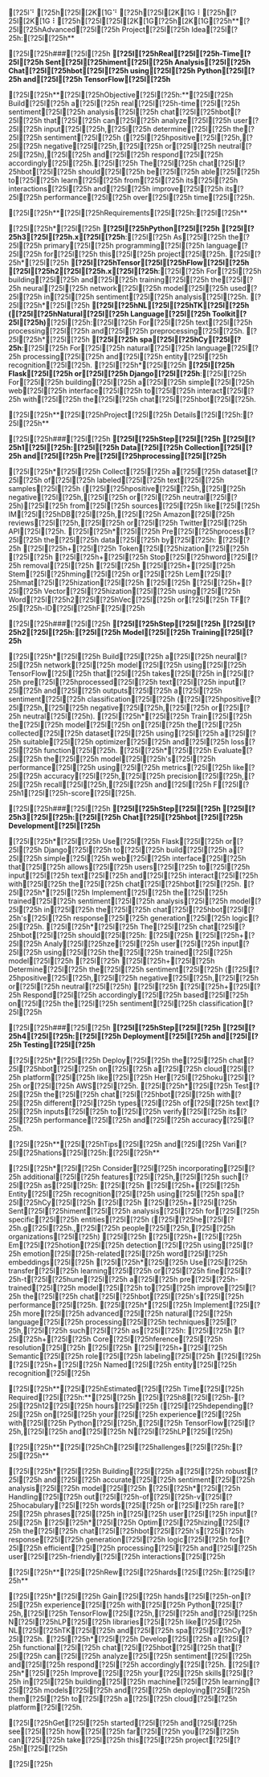 [?25l⠙ [?25h[?25l[2K[1G⠙ [?25h[?25l[2K[1G⠸ [?25h[?25l[2K[1G⠸ [?25h[?25l[?25l[2K[1G[?25h[2K[1G[?25h**[?25l[?25hAdvanced[?25l[?25h Project[?25l[?25h Idea[?25l[?25h:[?25l[?25h**

[?25l[?25h###[?25l[?25h **[?25l[?25hReal[?25l[?25h-Time[?25l[?25h Sent[?25l[?25himent[?25l[?25h Analysis[?25l[?25h Chat[?25l[?25hbot[?25l[?25h using[?25l[?25h Python[?25l[?25h and[?25l[?25h TensorFlow[?25l[?25h**

[?25l[?25h**[?25l[?25hObjective[?25l[?25h:**[?25l[?25h Build[?25l[?25h a[?25l[?25h real[?25l[?25h-time[?25l[?25h sentiment[?25l[?25h analysis[?25l[?25h chat[?25l[?25hbot[?25l[?25h that[?25l[?25h can[?25l[?25h analyze[?25l[?25h user[?25l[?25h input[?25l[?25h,[?25l[?25h determine[?25l[?25h the[?25l[?25h sentiment[?25l[?25h ([?25l[?25hpositive[?25l[?25h,[?25l[?25h negative[?25l[?25h,[?25l[?25h or[?25l[?25h neutral[?25l[?25h),[?25l[?25h and[?25l[?25h respond[?25l[?25h accordingly[?25l[?25h.[?25l[?25h The[?25l[?25h chat[?25l[?25hbot[?25l[?25h should[?25l[?25h be[?25l[?25h able[?25l[?25h to[?25l[?25h learn[?25l[?25h from[?25l[?25h its[?25l[?25h interactions[?25l[?25h and[?25l[?25h improve[?25l[?25h its[?25l[?25h performance[?25l[?25h over[?25l[?25h time[?25l[?25h.

[?25l[?25h**[?25l[?25hRequirements[?25l[?25h:[?25l[?25h**

[?25l[?25h*[?25l[?25h **[?25l[?25hPython[?25l[?25h [?25l[?25h3[?25l[?25h.x[?25l[?25h**:[?25l[?25h As[?25l[?25h the[?25l[?25h primary[?25l[?25h programming[?25l[?25h language[?25l[?25h for[?25l[?25h this[?25l[?25h project[?25l[?25h.
[?25l[?25h*[?25l[?25h **[?25l[?25hTensor[?25l[?25hFlow[?25l[?25h [?25l[?25h2[?25l[?25h.x[?25l[?25h**:[?25l[?25h For[?25l[?25h building[?25l[?25h and[?25l[?25h training[?25l[?25h the[?25l[?25h neural[?25l[?25h network[?25l[?25h model[?25l[?25h used[?25l[?25h in[?25l[?25h sentiment[?25l[?25h analysis[?25l[?25h.
[?25l[?25h*[?25l[?25h **[?25l[?25hNL[?25l[?25hTK[?25l[?25h ([?25l[?25hNatural[?25l[?25h Language[?25l[?25h Toolkit[?25l[?25h)**[?25l[?25h:[?25l[?25h For[?25l[?25h text[?25l[?25h processing[?25l[?25h and[?25l[?25h preprocessing[?25l[?25h.
[?25l[?25h*[?25l[?25h **[?25l[?25h spa[?25l[?25hCy[?25l[?25h**:[?25l[?25h For[?25l[?25h natural[?25l[?25h language[?25l[?25h processing[?25l[?25h and[?25l[?25h entity[?25l[?25h recognition[?25l[?25h.
[?25l[?25h*[?25l[?25h **[?25l[?25h Flask[?25l[?25h or[?25l[?25h Django[?25l[?25h**:[?25l[?25h For[?25l[?25h building[?25l[?25h a[?25l[?25h simple[?25l[?25h web[?25l[?25h interface[?25l[?25h to[?25l[?25h interact[?25l[?25h with[?25l[?25h the[?25l[?25h chat[?25l[?25hbot[?25l[?25h.

[?25l[?25h**[?25l[?25hProject[?25l[?25h Details[?25l[?25h:[?25l[?25h**

[?25l[?25h###[?25l[?25h **[?25l[?25hStep[?25l[?25h [?25l[?25h1[?25l[?25h:[?25l[?25h Data[?25l[?25h Collection[?25l[?25h and[?25l[?25h Pre[?25l[?25hprocessing[?25l[?25h**

[?25l[?25h*[?25l[?25h Collect[?25l[?25h a[?25l[?25h dataset[?25l[?25h of[?25l[?25h labeled[?25l[?25h text[?25l[?25h samples[?25l[?25h ([?25l[?25hpositive[?25l[?25h,[?25l[?25h negative[?25l[?25h,[?25l[?25h or[?25l[?25h neutral[?25l[?25h)[?25l[?25h from[?25l[?25h sources[?25l[?25h like[?25l[?25h IM[?25l[?25hDB[?25l[?25h,[?25l[?25h Amazon[?25l[?25h reviews[?25l[?25h,[?25l[?25h or[?25l[?25h Twitter[?25l[?25h API[?25l[?25h.
[?25l[?25h*[?25l[?25h Pre[?25l[?25hprocess[?25l[?25h the[?25l[?25h data[?25l[?25h by[?25l[?25h:
[?25l[?25h	[?25l[?25h+[?25l[?25h Token[?25l[?25hization[?25l[?25h
[?25l[?25h	[?25l[?25h+[?25l[?25h Stop[?25l[?25hword[?25l[?25h removal[?25l[?25h
[?25l[?25h	[?25l[?25h+[?25l[?25h Stem[?25l[?25hming[?25l[?25h or[?25l[?25h Lem[?25l[?25hmat[?25l[?25hization[?25l[?25h
[?25l[?25h	[?25l[?25h+[?25l[?25h Vector[?25l[?25hization[?25l[?25h using[?25l[?25h Word[?25l[?25h2[?25l[?25hVec[?25l[?25h or[?25l[?25h TF[?25l[?25h-ID[?25l[?25hF[?25l[?25h

[?25l[?25h###[?25l[?25h **[?25l[?25hStep[?25l[?25h [?25l[?25h2[?25l[?25h:[?25l[?25h Model[?25l[?25h Training[?25l[?25h**

[?25l[?25h*[?25l[?25h Build[?25l[?25h a[?25l[?25h neural[?25l[?25h network[?25l[?25h model[?25l[?25h using[?25l[?25h TensorFlow[?25l[?25h that[?25l[?25h takes[?25l[?25h in[?25l[?25h pre[?25l[?25hprocessed[?25l[?25h text[?25l[?25h input[?25l[?25h and[?25l[?25h outputs[?25l[?25h a[?25l[?25h sentiment[?25l[?25h classification[?25l[?25h ([?25l[?25hpositive[?25l[?25h,[?25l[?25h negative[?25l[?25h,[?25l[?25h or[?25l[?25h neutral[?25l[?25h).
[?25l[?25h*[?25l[?25h Train[?25l[?25h the[?25l[?25h model[?25l[?25h on[?25l[?25h the[?25l[?25h collected[?25l[?25h dataset[?25l[?25h using[?25l[?25h a[?25l[?25h suitable[?25l[?25h optimizer[?25l[?25h and[?25l[?25h loss[?25l[?25h function[?25l[?25h.
[?25l[?25h*[?25l[?25h Evaluate[?25l[?25h the[?25l[?25h model[?25l[?25h's[?25l[?25h performance[?25l[?25h using[?25l[?25h metrics[?25l[?25h like[?25l[?25h accuracy[?25l[?25h,[?25l[?25h precision[?25l[?25h,[?25l[?25h recall[?25l[?25h,[?25l[?25h and[?25l[?25h F[?25l[?25h1[?25l[?25h-score[?25l[?25h.

[?25l[?25h###[?25l[?25h **[?25l[?25hStep[?25l[?25h [?25l[?25h3[?25l[?25h:[?25l[?25h Chat[?25l[?25hbot[?25l[?25h Development[?25l[?25h**

[?25l[?25h*[?25l[?25h Use[?25l[?25h Flask[?25l[?25h or[?25l[?25h Django[?25l[?25h to[?25l[?25h build[?25l[?25h a[?25l[?25h simple[?25l[?25h web[?25l[?25h interface[?25l[?25h that[?25l[?25h allows[?25l[?25h users[?25l[?25h to[?25l[?25h input[?25l[?25h text[?25l[?25h and[?25l[?25h interact[?25l[?25h with[?25l[?25h the[?25l[?25h chat[?25l[?25hbot[?25l[?25h.
[?25l[?25h*[?25l[?25h Implement[?25l[?25h the[?25l[?25h trained[?25l[?25h sentiment[?25l[?25h analysis[?25l[?25h model[?25l[?25h in[?25l[?25h the[?25l[?25h chat[?25l[?25hbot[?25l[?25h's[?25l[?25h response[?25l[?25h generation[?25l[?25h logic[?25l[?25h.
[?25l[?25h*[?25l[?25h The[?25l[?25h chat[?25l[?25hbot[?25l[?25h should[?25l[?25h:
[?25l[?25h	[?25l[?25h+[?25l[?25h Analy[?25l[?25hze[?25l[?25h user[?25l[?25h input[?25l[?25h using[?25l[?25h the[?25l[?25h trained[?25l[?25h model[?25l[?25h
[?25l[?25h	[?25l[?25h+[?25l[?25h Determine[?25l[?25h the[?25l[?25h sentiment[?25l[?25h ([?25l[?25hpositive[?25l[?25h,[?25l[?25h negative[?25l[?25h,[?25l[?25h or[?25l[?25h neutral[?25l[?25h)
[?25l[?25h	[?25l[?25h+[?25l[?25h Respond[?25l[?25h accordingly[?25l[?25h based[?25l[?25h on[?25l[?25h the[?25l[?25h sentiment[?25l[?25h classification[?25l[?25h

[?25l[?25h###[?25l[?25h **[?25l[?25hStep[?25l[?25h [?25l[?25h4[?25l[?25h:[?25l[?25h Deployment[?25l[?25h and[?25l[?25h Testing[?25l[?25h**

[?25l[?25h*[?25l[?25h Deploy[?25l[?25h the[?25l[?25h chat[?25l[?25hbot[?25l[?25h on[?25l[?25h a[?25l[?25h cloud[?25l[?25h platform[?25l[?25h like[?25l[?25h Her[?25l[?25hoku[?25l[?25h or[?25l[?25h AWS[?25l[?25h.
[?25l[?25h*[?25l[?25h Test[?25l[?25h the[?25l[?25h chat[?25l[?25hbot[?25l[?25h with[?25l[?25h different[?25l[?25h types[?25l[?25h of[?25l[?25h text[?25l[?25h inputs[?25l[?25h to[?25l[?25h verify[?25l[?25h its[?25l[?25h performance[?25l[?25h and[?25l[?25h accuracy[?25l[?25h.

[?25l[?25h**[?25l[?25hTips[?25l[?25h and[?25l[?25h Vari[?25l[?25hations[?25l[?25h:[?25l[?25h**

[?25l[?25h*[?25l[?25h Consider[?25l[?25h incorporating[?25l[?25h additional[?25l[?25h features[?25l[?25h,[?25l[?25h such[?25l[?25h as[?25l[?25h:
[?25l[?25h	[?25l[?25h+[?25l[?25h Entity[?25l[?25h recognition[?25l[?25h using[?25l[?25h spa[?25l[?25hCy[?25l[?25h
[?25l[?25h	[?25l[?25h+[?25l[?25h Sent[?25l[?25himent[?25l[?25h analysis[?25l[?25h for[?25l[?25h specific[?25l[?25h entities[?25l[?25h ([?25l[?25he[?25l[?25h.g[?25l[?25h.,[?25l[?25h people[?25l[?25h,[?25l[?25h organizations[?25l[?25h)
[?25l[?25h	[?25l[?25h+[?25l[?25h Em[?25l[?25hotion[?25l[?25h detection[?25l[?25h using[?25l[?25h emotion[?25l[?25h-related[?25l[?25h word[?25l[?25h embeddings[?25l[?25h
[?25l[?25h*[?25l[?25h Use[?25l[?25h transfer[?25l[?25h learning[?25l[?25h or[?25l[?25h fine[?25l[?25h-t[?25l[?25hune[?25l[?25h a[?25l[?25h pre[?25l[?25h-trained[?25l[?25h model[?25l[?25h to[?25l[?25h improve[?25l[?25h the[?25l[?25h chat[?25l[?25hbot[?25l[?25h's[?25l[?25h performance[?25l[?25h.
[?25l[?25h*[?25l[?25h Implement[?25l[?25h more[?25l[?25h advanced[?25l[?25h natural[?25l[?25h language[?25l[?25h processing[?25l[?25h techniques[?25l[?25h,[?25l[?25h such[?25l[?25h as[?25l[?25h:
[?25l[?25h	[?25l[?25h+[?25l[?25h Core[?25l[?25hference[?25l[?25h resolution[?25l[?25h
[?25l[?25h	[?25l[?25h+[?25l[?25h Semantic[?25l[?25h role[?25l[?25h labeling[?25l[?25h
[?25l[?25h	[?25l[?25h+[?25l[?25h Named[?25l[?25h entity[?25l[?25h recognition[?25l[?25h

[?25l[?25h**[?25l[?25hEstimated[?25l[?25h Time[?25l[?25h Required[?25l[?25h:**[?25l[?25h [?25l[?25h8[?25l[?25h-[?25l[?25h12[?25l[?25h hours[?25l[?25h ([?25l[?25hdepending[?25l[?25h on[?25l[?25h your[?25l[?25h experience[?25l[?25h with[?25l[?25h Python[?25l[?25h,[?25l[?25h TensorFlow[?25l[?25h,[?25l[?25h and[?25l[?25h N[?25l[?25hLP[?25l[?25h)

[?25l[?25h**[?25l[?25hCh[?25l[?25hallenges[?25l[?25h:[?25l[?25h**

[?25l[?25h*[?25l[?25h Building[?25l[?25h a[?25l[?25h robust[?25l[?25h and[?25l[?25h accurate[?25l[?25h sentiment[?25l[?25h analysis[?25l[?25h model[?25l[?25h
[?25l[?25h*[?25l[?25h Handling[?25l[?25h out[?25l[?25h-of[?25l[?25h-v[?25l[?25hocabulary[?25l[?25h words[?25l[?25h or[?25l[?25h rare[?25l[?25h phrases[?25l[?25h in[?25l[?25h user[?25l[?25h input[?25l[?25h
[?25l[?25h*[?25l[?25h Optim[?25l[?25hizing[?25l[?25h the[?25l[?25h chat[?25l[?25hbot[?25l[?25h's[?25l[?25h response[?25l[?25h generation[?25l[?25h logic[?25l[?25h for[?25l[?25h efficient[?25l[?25h processing[?25l[?25h and[?25l[?25h user[?25l[?25h-friendly[?25l[?25h interactions[?25l[?25h

[?25l[?25h**[?25l[?25hRew[?25l[?25hards[?25l[?25h:[?25l[?25h**

[?25l[?25h*[?25l[?25h Gain[?25l[?25h hands[?25l[?25h-on[?25l[?25h experience[?25l[?25h with[?25l[?25h Python[?25l[?25h,[?25l[?25h TensorFlow[?25l[?25h,[?25l[?25h and[?25l[?25h N[?25l[?25hLP[?25l[?25h libraries[?25l[?25h like[?25l[?25h NL[?25l[?25hTK[?25l[?25h and[?25l[?25h spa[?25l[?25hCy[?25l[?25h.
[?25l[?25h*[?25l[?25h Develop[?25l[?25h a[?25l[?25h functional[?25l[?25h chat[?25l[?25hbot[?25l[?25h that[?25l[?25h can[?25l[?25h analyze[?25l[?25h sentiment[?25l[?25h and[?25l[?25h respond[?25l[?25h accordingly[?25l[?25h.
[?25l[?25h*[?25l[?25h Improve[?25l[?25h your[?25l[?25h skills[?25l[?25h in[?25l[?25h building[?25l[?25h machine[?25l[?25h learning[?25l[?25h models[?25l[?25h and[?25l[?25h deploying[?25l[?25h them[?25l[?25h to[?25l[?25h a[?25l[?25h cloud[?25l[?25h platform[?25l[?25h.

[?25l[?25hGet[?25l[?25h started[?25l[?25h and[?25l[?25h see[?25l[?25h how[?25l[?25h far[?25l[?25h you[?25l[?25h can[?25l[?25h take[?25l[?25h this[?25l[?25h project[?25l[?25h![?25l[?25h

[?25l[?25h
